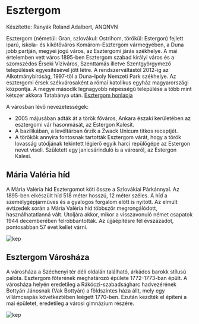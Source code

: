 # Esztergom

Készítette: Ranyák Roland Adalbert, ANQNVN

Esztergom (németül: Gran, szlovákul: Ostrihom, törökül: Estergon) fejlett iparú, iskola- és kikötőváros Komárom-Esztergom vármegyében, a Duna jobb partján, megyei jogú város, az Esztergomi járás székhelye. A mai értelemben vett város 1895-ben Esztergom szabad királyi város és a szomszédos Érseki Víziváros, Szenttamás illetve Szentgyörgymező települések egyesítésével jött létre. A rendszerváltástól 2012-ig az Alkotmánybíróság, 1997-től a Duna–Ipoly Nemzeti Park székhelye. Az esztergomi érsek székvárosaként a római katolikus egyház magyarországi központja. A megye második legnagyobb népességű települése a több mint kétszer akkora Tatabánya után. [Esztergom honlapja](https://www.esztergom.hu/)

A városban lévő nevezetességek:

- 2005 májusában adták át a török főváros, Ankara északi kerületében az esztergomi vár hasonmását, az Estergon Kalesit.
- A bazilikában, a levéltárban őrzik a Zwack Unicum titkos receptjét.
- A törökök annyira fontosnak tartották Esztergom várát, hogy a török lovasság utódjának tekintett légierő egyik harci repülőgépe az Estergon nevet viseli. Született egy janicsárinduló is a városról, az Estergon Kalesi.

## Mária Valéria híd

A Mária Valéria híd Esztergomot köti össze a Szlovákiai Párkánnyal. Az 1895-ben elkészült híd 518 méter hosszú, 12 méter széles. A híd a személygépjárműves és a gyalogos forgalom előtt is nyitott. Az elmúlt évtizedek során a Mária Valéria híd többször megrongálódott, használhatatlanná vált. Utoljára akkor, mikor a visszavonuló német csapatok 1944 decemberében felrobbantották. Az újjáépítésre fél évszázadot, pontosabban 57 évet kellet várni.

![kep](https://www.orszagjaro.net/wp-content/uploads/2017/10/maria-veleria-hid-esztergom.jpg)

## Esztergom Városháza

A városháza a Széchenyi tér déli oldalán található, árkádos barokk stílusú palota. Esztergom főterének meghatározó épülete 1772-1773-ban épült. A városháza helyén eredetileg a Rákóczi-szabadságharc hadvezérének Bottyán Jánosnak (Vak Bottyán) a földszintes háza állt, mely egy villámcsapás következtében leégett 1770-ben. Ezután kezdték el építeni a mai épületet, eredetileg a városi gimnázium részére.

![kep](https://www.orszagjaro.net/wp-content/uploads/2017/09/esztergom-varoshaza.jpg)
